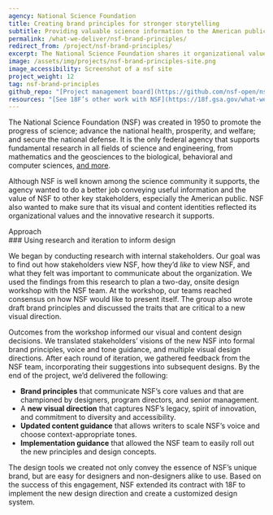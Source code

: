 ```yaml
---
agency: National Science Foundation
title: Creating brand principles for stronger storytelling
subtitle: Providing valuable science information to the American public
permalink: /what-we-deliver/nsf-brand-principles/
redirect_from: /project/nsf-brand-principles/
excerpt: The National Science Foundation shares it organizational values and research interests with the public.
image: /assets/img/projects/nsf-brand-principles-site.png
image_accessibility: Screenshot of a nsf site
project_weight: 12
tag: nsf-brand-principles
github_repo: "[Project management board](https://github.com/nsf-open/nsf/projects/2)"
resources: "[See 18F’s other work with NSF](https://18f.gsa.gov/what-we-deliver/seed-fund/)"
---
```


The National Science Foundation (NSF) was created in 1950 to promote the
progress of science; advance the national health, prosperity, and
welfare; and secure the national defense. It is the only federal agency
that supports fundamental research in all fields of science and
engineering, from mathematics and the geosciences to the biological,
behavioral and computer sciences, [and more](https://nsf.gov/about/).

Although NSF is well known among the science community it supports, the
agency wanted to do a better job conveying useful information and the
value of NSF to other key stakeholders, especially the American public.
NSF also wanted to make sure that its visual and content identities
reflected its organizational values and the innovative research it
supports.

<div class="text-uppercase">Approach</div>
### Using research and iteration to inform design

We began by conducting research with internal stakeholders. Our goal was
to find out how stakeholders view NSF, how they’d *like* to view NSF,
and what they felt was important to communicate about the organization.
We used the findings from this research to plan a two-day, onsite design
workshop with the NSF team. At the workshop, our teams reached consensus
on how NSF would like to present itself. The group also wrote draft
brand principles and discussed the traits that are critical to a new
visual direction.

Outcomes from the workshop informed our visual and content design
decisions. We translated stakeholders’ visions of the new NSF into
formal brand principles, voice and tone guidance, and multiple visual
design directions. After each round of iteration, we gathered feedback
from the NSF team, incorporating their suggestions into subsequent
designs. By the end of the project, we’d delivered the following:

- **Brand principles** that communicate NSF’s core values and that are championed by designers, program directors, and senior management.
- A **new visual direction** that captures NSF’s legacy, spirit of innovation, and commitment to diversity and accessibility.
- **Updated content guidance** that allows writers to scale NSF’s voice and choose context-appropriate tones.
- **Implementation guidance** that allowed the NSF team to easily roll out the new principles and design concepts.

The design tools we created not only convey the essence of NSF’s unique
brand, but are easy for designers and non-designers alike to use. Based
on the success of this engagement, NSF extended its contract with 18F to
implement the new design direction and create a customized design
system.
